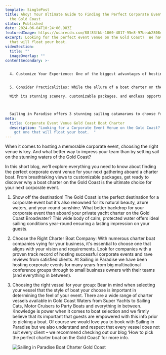 ```yaml
---
template: SinglePost
title: Ahoy! Your Ultimate Guide to Finding the Perfect Corporate Event Venue on
  the Gold Coast
status: Published
date: 2024-06-04T10:24:00.983Z
featuredImage: https://ucarecdn.com/88f83fbb-1060-4817-95e8-97beab2808c1/
excerpt: Looking for the perfect event venue on the Gold Coast?  We have one
  that will float your boat.
videoSection:
  title: ""
  imageOverlay: ""
contentSecondary: >-
  

  4. Customize Your Experience: One of the biggest advantages of hosting your corporate event on a charter boat is the ability to customize every aspect of the experience. From the itinerary to onboard activities, catering, and entertainment, the possibilities are endless. Whether you're planning team-building exercises, networking opportunities, or simply a relaxing day at sea, we will be happy to work with you to deliver  a bespoke event that reflects your company's culture and goals.


  5. Consider Practicalities: While the allure of a boat charter on the Gold Coast is undeniable, it's essential to consider practicalities when planning your event. Think about the size of your group, any specific dietary requirements or preferences and potential weather conditions. At Sailing in Paradise we offer weather proof areas on all vessels, catering to suit most dietary needs and charters from 2 to 102 guests.. \

  With its stunning scenery, customizable packages, and endless opportunities for adventure, a charter boat on the Gold Coast is the perfect corporate event venue for companies looking to impress and inspire their team. 



  Sailing in Paradise offers 3 stunning sailing catamarans to choose from and would be delighted to provide further information our service.  Please check out our corporate events page or Enquire for more info via email.
meta:
  title: Corporate Event Venue Gold Coast Boat Charter
  description: "Looking for a Corporate Event Venue on the Gold Coast?  We have
    got one that will float your boat.  "
---
```

When it comes to hosting a memorable corporate event, choosing the right venue is key. And what better way to impress your team than by setting sail on the stunning waters of the Gold Coast? 


In this short blog, we'll explore everything you need to know about finding the perfect corporate event venue for your next gathering aboard a charter boat. From breathtaking views to customizable packages, get ready to discover why a boat charter on the Gold Coast is the ultimate choice for your next corporate event.

1. Show off the destination! The Gold Coast is the perfect destination for a corporate event but it's also renowned for its natural beauty, azure waters, and year-round sunshine. What better backdrop for your corporate event than aboard your private yacht charter on the Gold Coast Broadwater? This wide body of calm, protected water offers ideal sailing conditions year-round ensuring a lasting impression on your guests.
2. Choose the Right Charter Boat Company: With numerous charter boat companies vying for your business, it's essential to choose one that aligns with your vision and requirements. Look for companies with a proven track record of hosting successful corporate events and rave reviews from satisfied clients. At Sailing in Paradise we have been hosting corporate events for many years from big multinational conference groups through to small business owners with their teams (and everything in between). 
3. Choosing the right vessel for your group:  Bear in mind when selecting your vessel that the style of boat your choose is important in determining the feel of your event.   There are a wide range of charter vessels available in Gold Coast Waters from Super Yachts to Sailing Cats, Motor Cruisers to Party Boats and everything in between.  Knowledge is power when it comes to boat selection and we firmly believe that its important that guests are empowered with this info prior to picking a boat.  Of course we would love you to book with Sailing in Paradise but we also understand and respect that every vessel does not suit every client – we recommend checking out our blog ‘How to pick the perfect charter boat on the Gold Coast’ for more info.    

   ![Sailing in Paradise Boat Charter Gold Coast](https://ucarecdn.com/068bc220-6003-4e54-aac0-a60523ad8b51/ "Sailing in Paradise Boat Charter Gold Coast")